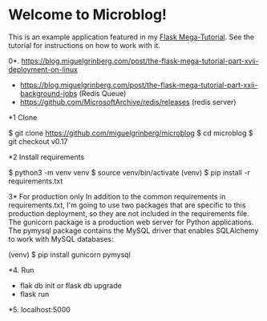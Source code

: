 # Welcome to Microblog!

This is an example application featured in my [Flask Mega-Tutorial](https://blog.miguelgrinberg.com/post/the-flask-mega-tutorial-part-i-hello-world). See the tutorial for instructions on how to work with it.

0*. https://blog.miguelgrinberg.com/post/the-flask-mega-tutorial-part-xvii-deployment-on-linux
- https://blog.miguelgrinberg.com/post/the-flask-mega-tutorial-part-xxii-background-jobs  (Redis Queue)
- https://github.com/MicrosoftArchive/redis/releases  (redis server)

*1  Clone

$ git clone https://github.com/miguelgrinberg/microblog
$ cd microblog
$ git checkout v0.17

*2  Install requirements

$ python3 -m venv venv
$ source venv/bin/activate
(venv) $ pip install -r requirements.txt

3*  For production only
In addition to the common requirements in requirements.txt, I'm going to use two packages that are specific to this production deployment, so they are not included in the requirements file. The gunicorn package is a production web server for Python applications. The pymysql package contains the MySQL driver that enables SQLAlchemy to work with MySQL databases:

(venv) $ pip install gunicorn pymysql

*4.  Run
- flak db init or flask db upgrade
- flask run

*5.  localhost:5000




